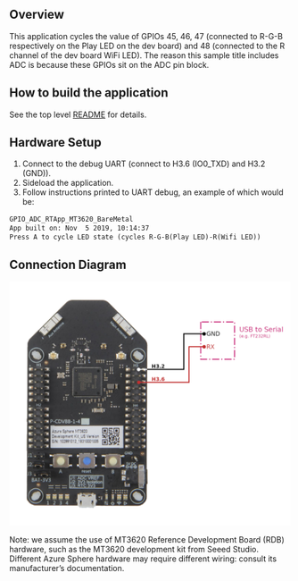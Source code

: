 ## Overview

This application cycles the value of GPIOs 45, 46, 47 (connected to R-G-B respectively on 
the Play LED on the dev board) and 48 (connected to the R channel of the dev board WiFi 
LED). The reason this sample title includes ADC is because these GPIOs sit on the ADC pin
block.

## How to build the application

See the top level [README](../README.md) for details.

## Hardware Setup

1. Connect to the debug UART (connect to H3.6 (IO0_TXD) and H3.2 (GND)).
2. Sideload the application.
3. Follow instructions printed to UART debug, an example of which would be:

```
GPIO_ADC_RTApp_MT3620_BareMetal
App built on: Nov  5 2019, 10:14:37
Press A to cycle LED state (cycles R-G-B(Play LED)-R(Wifi LED))
```

## Connection Diagram

![Connection Diagram](Connection%20Diagram.png)

Note: we assume the use of MT3620 Reference Development Board (RDB) hardware,
such as the MT3620 development kit from Seeed Studio. Different Azure Sphere
hardware may require different wiring: consult its manufacturer’s
documentation.
